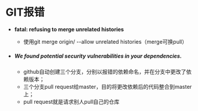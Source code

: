 # GIT报错

* **fatal: refusing to merge unrelated histories**

  * 使用git merge origin/<branch> --allow unrelated histories（merge可换pull）

* ##### We found potential security vulnerabilities in your dependencies.

  * github自动创建三个分支，分别以报错的依赖命名，并在分支中更改了依赖版本；
  * 三个分支pull request给master，目的将更改依赖后的代码整合到master上；
  * pull request就是请求别人pull自己的仓库